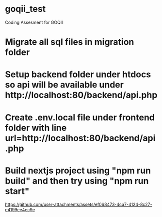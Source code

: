 # goqii_test
Coding Assesment for GOQII

# Migrate all sql files in migration folder

# Setup backend folder under htdocs so api will be available under http://localhost:80/backend/api.php

# Create .env.local file under frontend folder with line url=http://localhost:80/backend/api.php

# Build nextjs project using "npm run build" and then try using "npm run start"


https://github.com/user-attachments/assets/ef068473-4ca7-4124-8c27-e4199ee4ec9e

